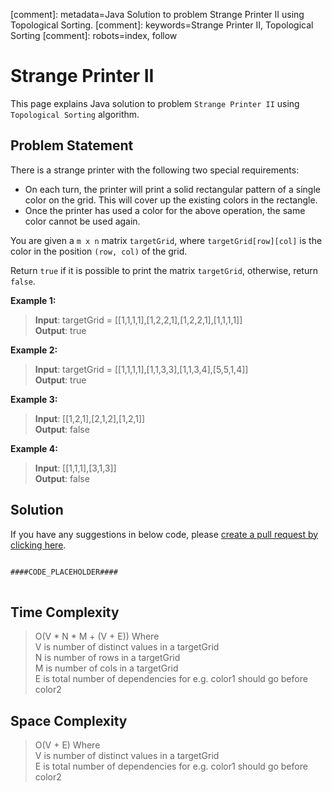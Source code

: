 [comment]: metadata=Java Solution to problem Strange Printer II using Topological Sorting.
[comment]: keywords=Strange Printer II, Topological Sorting
[comment]: robots=index, follow


<h1>Strange Printer II</h1>
<p>
This page explains Java solution to problem <code class="inline">Strange Printer II</code> using <code class="inline">Topological Sorting</code> algorithm.
</p>


<h2 class="heading">Problem Statement</h2>
<p>
There is a strange printer with the following two special requirements:
</p>
<ul>
<li>On each turn, the printer will print a solid rectangular pattern of a single color on the grid. This will cover up the existing colors in the rectangle.</li>
<li>Once the printer has used a color for the above operation, the same color cannot be used again.</li>
</ul>

<p>
You are given a <code class="inline">m x n</code> matrix  <code class="inline">targetGrid</code>, where  <code class="inline">targetGrid[row][col]</code> is the color in the position  <code class="inline">(row, col)</code> of the grid.
</p>

<p>
Return <code class="inline">true</code> if it is possible to print the matrix  <code class="inline">targetGrid</code>, otherwise, return  <code class="inline">false</code>.
</p>

<b>Example 1:</b>
<blockquote>
<p>
<b>Input</b>: targetGrid = [[1,1,1,1],[1,2,2,1],[1,2,2,1],[1,1,1,1]]<br/>
<b>Output</b>: true<br/>
</p>
</blockquote>

<b>Example 2:</b>
<blockquote>
<p>
<b>Input</b>: targetGrid = [[1,1,1,1],[1,1,3,3],[1,1,3,4],[5,5,1,4]]<br/>
<b>Output</b>: true<br/>
</p>
</blockquote>

<b>Example 3:</b>
<blockquote>
<p>
<b>Input</b>: [[1,2,1],[2,1,2],[1,2,1]]<br/>
<b>Output</b>: false<br/>
</p>
</blockquote>

<b>Example 4:</b>
<blockquote>
<p>
<b>Input</b>: [[1,1,1],[3,1,3]]<br/>
<b>Output</b>: false<br/>
</p>
</blockquote>


<h2 class="heading">Solution</h2>
If you have any suggestions in below code, please <a href="####LINK_PLACEHOLDER####" target="_blank" rel="noopener noreferrer" class="absolute">create a pull request by clicking here</a>.
<pre>
<code class="language-java">
####CODE_PLACEHOLDER####
</code>
</pre>


<h2 class="heading">Time Complexity</h2>
<blockquote>
<p>
O(V * N * M + (V + E)) Where <br />
V is number of distinct values in a targetGrid <br />
N is number of rows in a targetGrid <br />
M is number of cols in a targetGrid <br />
E is total number of dependencies for e.g. color1 should go before color2<br /> 
</p>
</blockquote>


<h2 class="heading">Space Complexity</h2>
<blockquote>
<p>
O(V + E) Where <br >
V is number of distinct values in a targetGrid <br />
E is total number of dependencies for e.g. color1 should go before color2<br /> 
</p>
</blockquote>